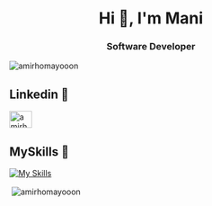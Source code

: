 <h1 align="center">Hi 👋, I'm Mani</h1>
<h3 align="center">Software Developer</h3>

<p align="left"> <img src="https://komarev.com/ghpvc/?username=amirhomayooon&label=Profile%20views&color=0e75b6&style=flat" alt="amirhomayooon" /> </p>

## Linkedin 🔗
<p align="left">
<a href="https://www.linkedin.com/in/amirhomayoon-refaei/" target="blank"><img align="center" src="https://raw.githubusercontent.com/rahuldkjain/github-profile-readme-generator/master/src/images/icons/Social/linked-in-alt.svg" alt="amirhoomayoon" height="30" width="40" /></a>
</p>

## MySkills 🚀
[![My Skills](https://skillicons.dev/icons?i=py,django,flask,fastapi,selenium,linux,redis,postgres,nginx,mysql,git,docker,bash,js)](https://skillicons.dev)

<p>&nbsp;<img align="center" src="https://github-readme-stats.vercel.app/api?username=amirhomayooon&show_icons=true&theme=dark&locale=en" alt="amirhomayooon" /></p>
